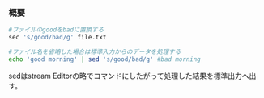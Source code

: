 ### 概要
```bash
#ファイルのgoodをbadに置換する
sec 's/good/bad/g' file.txt

#ファイル名を省略した場合は標準入力からのデータを処理する
echo 'good morning' | sed 's/good/bad/g' #bad morning
```
sedはstream Editorの略でコマンドにしたがって処理した結果を標準出力へ出す。
